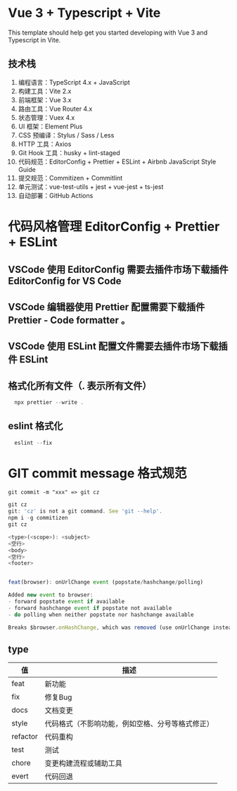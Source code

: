 # Vue 3 + Typescript + Vite

This template should help get you started developing with Vue 3 and Typescript in Vite.

## 技术栈

1. 编程语言：TypeScript 4.x + JavaScript
2. 构建工具：Vite 2.x
3. 前端框架：Vue 3.x
4. 路由工具：Vue Router 4.x
5. 状态管理：Vuex 4.x
6. UI 框架：Element Plus
7. CSS 预编译：Stylus / Sass / Less
8. HTTP 工具：Axios
9. Git Hook 工具：husky + lint-staged
10. 代码规范：EditorConfig + Prettier + ESLint + Airbnb JavaScript Style Guide
11. 提交规范：Commitizen + Commitlint
12. 单元测试：vue-test-utils + jest + vue-jest + ts-jest
13. 自动部署：GitHub Actions


# 代码风格管理 EditorConfig + Prettier + ESLint
## VSCode 使用 EditorConfig 需要去插件市场下载插件 EditorConfig for VS Code 
## VSCode 编辑器使用 Prettier 配置需要下载插件 Prettier - Code formatter 。
## VSCode 使用 ESLint 配置文件需要去插件市场下载插件 ESLint

## 格式化所有文件（. 表示所有文件）
```js
  npx prettier --write .
```
## eslint 格式化
```js
  eslint --fix
```

# GIT commit message 格式规范

`git commit -m "xxx" => git cz`

```js
git cz
git: 'cz' is not a git command. See 'git --help'.
npm i -g commitizen
git cz
```

```js
<type>(<scope>): <subject>
<空行>
<body>
<空行>
<footer>


feat(browser): onUrlChange event (popstate/hashchange/polling)

Added new event to browser:
- forward popstate event if available
- forward hashchange event if popstate not available
- do polling when neither popstate nor hashchange available

Breaks $browser.onHashChange, which was removed (use onUrlChange instead)
```

## type
| 值 | 描述 |
|--|--|
| feat | 新功能 |
| fix | 修复Bug |
| docs | 文档变更 |
| style | 代码格式（不影响功能，例如空格、分号等格式修正）|
| refactor | 代码重构 |
| test | 测试 |
| chore | 变更构建流程或辅助工具 |
| evert | 代码回退 |
